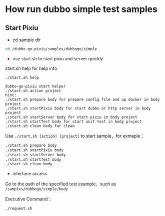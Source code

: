 # How run dubbo simple test samples

## Start Pixiu

- cd sample dir

```bash
cd /dubbo-go-pixiu/samples/dubbogo/simple
```

- use start.sh to start pixiu and server quickly

start.sh help for help info
```
./start.sh help 

dubbo-go-pixiu start helper
./start.sh action project
hint:
./start.sh prepare body for prepare config file and up docker in body project
./start.sh startPixiu body for start dubbo or http server in body project
./start.sh startServer body for start pixiu in body project
./start.sh startTest body for start unit test in body project
./start.sh clean body for clean

```

Use `./start.sh [action] [project]` to start sample，for exmaple：

```bash
./start.sh prepare body
./start.sh startPixiu body
./start.sh startServer body
./start.sh startTest body
./start.sh clean body
```

- interface access

Go to the path of the specified test example，such as `/samples/dubbogo/simple/body`

Executive Command：

```bash
./request.sh
```

